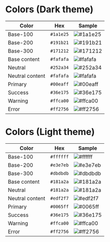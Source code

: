 # Colors (Dark theme)

| Color           | Hex       | Sample                                                                        |
| --------------- | --------- | ----------------------------------------------------------------------------- |
| Base-100        | `#1a1e25` | ![#1a1e25](https://img.shields.io/badge/%231a1e25-1a1e25?style=for-the-badge) |
| Base-200        | `#191b21` | ![#191b21](https://img.shields.io/badge/%23191b21-191b21?style=for-the-badge) |
| Base-300        | `#171212` | ![#171212](https://img.shields.io/badge/%23171212-171212?style=for-the-badge) |
| Base content    | `#fafafa` | ![#fafafa](https://img.shields.io/badge/%23fafafa-fafafa?style=for-the-badge) |
| Neutral         | `#252a34` | ![#252a34](https://img.shields.io/badge/%23252a34-252a34?style=for-the-badge) |
| Neutral content | `#fafafa` | ![#fafafa](https://img.shields.io/badge/%23fafafa-fafafa?style=for-the-badge) |
| Primary         | `#00eaff` | ![#00eaff](https://img.shields.io/badge/%2300eaff-00eaff?style=for-the-badge) |
| Success         | `#36e175` | ![#36e175](https://img.shields.io/badge/%2336e175-36e175?style=for-the-badge) |
| Warning         | `#ffca00` | ![#ffca00](https://img.shields.io/badge/%23ffca00-ffca00?style=for-the-badge) |
| Error           | `#ff2756` | ![#ff2756](https://img.shields.io/badge/%23ff2756-ff2756?style=for-the-badge) |

# Colors (Light theme)

| Color           | Hex       | Sample                                                                        |
| --------------- | --------- | ----------------------------------------------------------------------------- |
| Base-100        | `#ffffff` | ![#ffffff](https://img.shields.io/badge/%23ffffff-ffffff?style=for-the-badge) |
| Base-200        | `#e3e7eb` | ![#e3e7eb](https://img.shields.io/badge/%23e3e7eb-e3e7eb?style=for-the-badge) |
| Base-300        | `#dbdbdb` | ![#dbdbdb](https://img.shields.io/badge/%23dbdbdb-dbdbdb?style=for-the-badge) |
| Base content    | `#181a2a` | ![#181a2a](https://img.shields.io/badge/%23181a2a-181a2a?style=for-the-badge) |
| Neutral         | `#181a2a` | ![#181a2a](https://img.shields.io/badge/%23181a2a-181a2a?style=for-the-badge) |
| Neutral content | `#edf2f7` | ![#edf2f7](https://img.shields.io/badge/%23edf2f7-edf2f7?style=for-the-badge) |
| Primary         | `#0065ff` | ![#0065ff](https://img.shields.io/badge/%230065ff-0065ff?style=for-the-badge) |
| Success         | `#36e175` | ![#36e175](https://img.shields.io/badge/%2336e175-36e175?style=for-the-badge) |
| Warning         | `#ffca00` | ![#ffca00](https://img.shields.io/badge/%23ffca00-ffca00?style=for-the-badge) |
| Error           | `#ff2756` | ![#ff2756](https://img.shields.io/badge/%23ff2756-ff2756?style=for-the-badge) |
